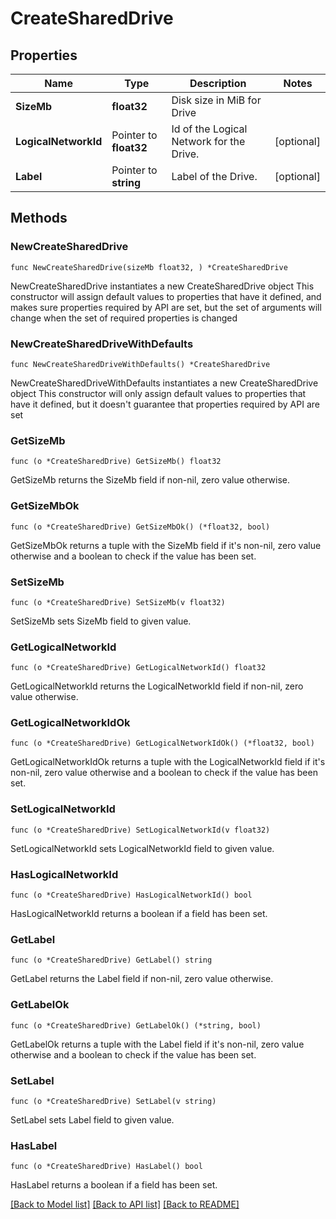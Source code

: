 # CreateSharedDrive

## Properties

Name | Type | Description | Notes
------------ | ------------- | ------------- | -------------
**SizeMb** | **float32** | Disk size in MiB for Drive | 
**LogicalNetworkId** | Pointer to **float32** | Id of the Logical Network for the Drive. | [optional] 
**Label** | Pointer to **string** | Label of the Drive. | [optional] 

## Methods

### NewCreateSharedDrive

`func NewCreateSharedDrive(sizeMb float32, ) *CreateSharedDrive`

NewCreateSharedDrive instantiates a new CreateSharedDrive object
This constructor will assign default values to properties that have it defined,
and makes sure properties required by API are set, but the set of arguments
will change when the set of required properties is changed

### NewCreateSharedDriveWithDefaults

`func NewCreateSharedDriveWithDefaults() *CreateSharedDrive`

NewCreateSharedDriveWithDefaults instantiates a new CreateSharedDrive object
This constructor will only assign default values to properties that have it defined,
but it doesn't guarantee that properties required by API are set

### GetSizeMb

`func (o *CreateSharedDrive) GetSizeMb() float32`

GetSizeMb returns the SizeMb field if non-nil, zero value otherwise.

### GetSizeMbOk

`func (o *CreateSharedDrive) GetSizeMbOk() (*float32, bool)`

GetSizeMbOk returns a tuple with the SizeMb field if it's non-nil, zero value otherwise
and a boolean to check if the value has been set.

### SetSizeMb

`func (o *CreateSharedDrive) SetSizeMb(v float32)`

SetSizeMb sets SizeMb field to given value.


### GetLogicalNetworkId

`func (o *CreateSharedDrive) GetLogicalNetworkId() float32`

GetLogicalNetworkId returns the LogicalNetworkId field if non-nil, zero value otherwise.

### GetLogicalNetworkIdOk

`func (o *CreateSharedDrive) GetLogicalNetworkIdOk() (*float32, bool)`

GetLogicalNetworkIdOk returns a tuple with the LogicalNetworkId field if it's non-nil, zero value otherwise
and a boolean to check if the value has been set.

### SetLogicalNetworkId

`func (o *CreateSharedDrive) SetLogicalNetworkId(v float32)`

SetLogicalNetworkId sets LogicalNetworkId field to given value.

### HasLogicalNetworkId

`func (o *CreateSharedDrive) HasLogicalNetworkId() bool`

HasLogicalNetworkId returns a boolean if a field has been set.

### GetLabel

`func (o *CreateSharedDrive) GetLabel() string`

GetLabel returns the Label field if non-nil, zero value otherwise.

### GetLabelOk

`func (o *CreateSharedDrive) GetLabelOk() (*string, bool)`

GetLabelOk returns a tuple with the Label field if it's non-nil, zero value otherwise
and a boolean to check if the value has been set.

### SetLabel

`func (o *CreateSharedDrive) SetLabel(v string)`

SetLabel sets Label field to given value.

### HasLabel

`func (o *CreateSharedDrive) HasLabel() bool`

HasLabel returns a boolean if a field has been set.


[[Back to Model list]](../README.md#documentation-for-models) [[Back to API list]](../README.md#documentation-for-api-endpoints) [[Back to README]](../README.md)


